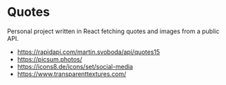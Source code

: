 # Quotes

Personal project written in React fetching quotes and images from a public API.

- https://rapidapi.com/martin.svoboda/api/quotes15
- https://picsum.photos/
- https://icons8.de/icons/set/social-media
- https://www.transparenttextures.com/
